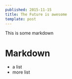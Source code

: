 ```yaml
---
published: 2015-11-15
title: The Future is awesome
template: post
---
```


This is some markdown

# Markdown

* a list
* more list


